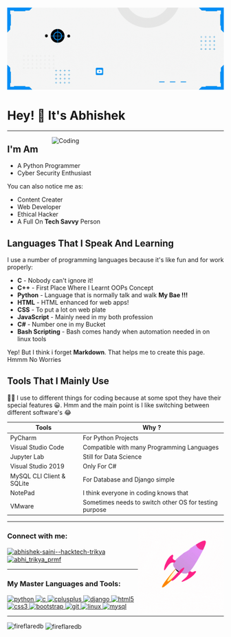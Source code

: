 
![Hacking Tech Programming Code](Blue.gif)

#  Hey! 👋 It's Abhishek 
---
<img align="right" alt="Coding" width="400" src="https://cdn.dribbble.com/users/2646423/screenshots/5507196/computer.gif">

## I'm Am
  - A Python Programmer
  - Cyber Security Enthusiast

You can also notice me as:
  - Content Creater
  - Web Developer 
  - Ethical Hacker
  - A Full On **Tech Savvy** Person


## Languages That I Speak And Learning

I use a number of programming languages because it's like fun and for work properly:

* **C** - Nobody can't ignore it!
* **C++** - First Place Where I Learnt OOPs Concept
* **Python** - Language that is normally talk and walk **My Bae !!!**
* **HTML** - HTML enhanced for web apps!
* **CSS** - To put a lot on web plate
* **JavaScript** - Mainly need in my both profession
* **C#** - Number one in my Bucket 
* **Bash Scripting** - Bash comes handy when automation needed in on linux tools

Yep! But I think i forget **Markdown**. That helps me to create this page. Hmmm No Worries

## Tools That I Mainly Use

🐱‍👤 I use to different things for coding because at some spot they have their special features 😀. Hmm and the main point is I like switching between different software's 😂

| Tools | Why ? |
| ------ | ------ |
| PyCharm | For Python Projects |
| Visual Studio Code | Compatible with many Programming Languages |
| Jupyter Lab | Still for Data Science |
| Visual Studio 2019 | Only For C# |
| MySQL CLI Client & SQLite| For Database and Django simple |
| NotePad | I think everyone in coding knows that |
| VMware | Sometimes needs to switch other OS for testing purpose |

---
<img align="right" alt="Coding" width="200" src="Rocket.gif">

<h3 align="left">Connect with me:</h3>
<p align="left">
<a href="https://linkedin.com/in/abhishek-saini--hacktech-trikya" target="blank"><img align="center" src="https://cdn.jsdelivr.net/npm/simple-icons@3.0.1/icons/linkedin.svg" alt="abhishek-saini--hacktech-trikya" height="30" width="40" /></a>
<a href="https://instagram.com/abhi_trikya_prmf" target="blank"><img align="center" src="https://cdn.jsdelivr.net/npm/simple-icons@3.0.1/icons/instagram.svg" alt="abhi_trikya_prmf" height="30" width="40" /></a>
</p>

---
  
<h3 align="left">My Master Languages and Tools:</h3>  
 <a href="https://python.org/" target="_blank"> <img src="https://devicons.github.io/devicon/devicon.git/icons/python/python-original.svg" alt="python" width="40" height="40"/> </a> 
 <a href="https://www.cprogramming.com/" target="_blank"> <img src="https://devicons.github.io/devicon/devicon.git/icons/c/c-original.svg" alt="c" width="40" height="40"/> </a> <a href="https://www.w3schools.com/cpp/" target="_blank"> <img src="https://devicons.github.io/devicon/devicon.git/icons/cplusplus/cplusplus-original.svg" alt="cplusplus" width="40" height="40"/> </a> <a href="https://www.djangoproject.com/" target="_blank"> <img src="https://devicons.github.io/devicon/devicon.git/icons/django/django-original.svg" alt="django" width="40" height="40"/> </a>
<a href="https://www.w3.org/html/" target="_blank"> <img src="https://devicons.github.io/devicon/devicon.git/icons/html5/html5-original-wordmark.svg" alt="html5" width="40" height="40"/> </a>
<a href="https://www.w3schools.com/css/" target="_blank"> <img src="https://devicons.github.io/devicon/devicon.git/icons/css3/css3-original-wordmark.svg" alt="css3" width="40" height="40"/> </a>
 <a href="https://getbootstrap.com" target="_blank"> <img src="https://devicons.github.io/devicon/devicon.git/icons/bootstrap/bootstrap-plain.svg" alt="bootstrap" width="40" height="40"/> </a>
  <a href="https://git-scm.com/" target="_blank"> <img src="https://www.vectorlogo.zone/logos/git-scm/git-scm-icon.svg" alt="git" width="40" height="40"/> </a>  <a href="https://www.linux.org/" target="_blank">  <img src="https://devicons.github.io/devicon/devicon.git/icons/linux/linux-original.svg" alt="linux" width="40" height="40"/> </a> <a href="https://www.mysql.com/" target="_blank"> <img src="https://devicons.github.io/devicon/devicon.git/icons/mysql/mysql-original-wordmark.svg" alt="mysql" width="40" height="40"/> </a>

---

<p><img align="left" src="https://github-readme-stats.vercel.app/api/top-langs?username=fireflaredb&show_icons=true&locale=en&layout=compact" alt="fireflaredb" /></p>  
  
<p>&nbsp;<img align="center" src="https://github-readme-stats.vercel.app/api?username=fireflaredb&show_icons=true&locale=en" alt="fireflaredb" /></p>
